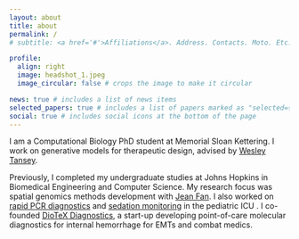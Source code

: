 ```yaml
---
layout: about
title: about
permalink: /
# subtitle: <a href='#'>Affiliations</a>. Address. Contacts. Moto. Etc.

profile:
  align: right
  image: headshot_1.jpeg
  image_circular: false # crops the image to make it circular

news: true # includes a list of news items
selected_papers: true # includes a list of papers marked as "selected={true}"
social: true # includes social icons at the bottom of the page
---
```


I am a Computational Biology PhD student at Memorial Sloan Kettering. I work on generative models for therapeutic design, advised by [Wesley Tansey](https://wesleytansey.com/). 

Previously, I completed my undergraduate studies at Johns Hopkins in Biomedical Engineering and Computer Science. My research focus was spatial genomics methods development with [Jean Fan](https://jef.works/). I also worked on [rapid PCR diagnostics](https://prompt-dx.com/) and [sedation monitoring](https://www.bme.jhu.edu/academics/bme-design/bme-project-gallery/imeds-automated-sedation-assessment-in-the-picu/) in the pediatric ICU . I co-founded [DioTeX Diagnostics](https://www.diotexdiagnostics.com/), a start-up developing point-of-care molecular diagnostics for internal hemorrhage for EMTs and combat medics.